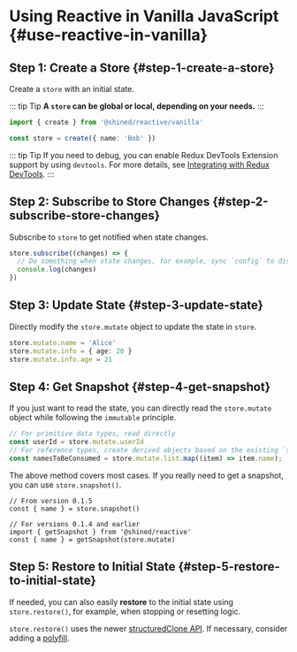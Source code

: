# Using Reactive in Vanilla JavaScript {#use-reactive-in-vanilla}

## Step 1: Create a Store {#step-1-create-a-store}

Create a `store` with an initial state.

::: tip Tip
**A `store` can be global or local, depending on your needs.**
:::

```ts
import { create } from '@shined/reactive/vanilla'

const store = create({ name: 'Bob' })
```

::: tip Tip
If you need to debug, you can enable Redux DevTools Extension support by using `devtools`. For more details, see [Integrating with Redux DevTools](/guide/integrations/redux-devtools).
:::

## Step 2: Subscribe to Store Changes {#step-2-subscribe-store-changes}

Subscribe to `store` to get notified when state changes.

```ts
store.subscribe((changes) => {
  // Do something when state changes, for example, sync `config` to disk
  console.log(changes)
})
```

## Step 3: Update State {#step-3-update-state}

Directly modify the `store.mutate` object to update the state in `store`.

```ts
store.mutate.name = 'Alice'
store.mutate.info = { age: 20 }
store.mutate.info.age = 21
```

## Step 4: Get Snapshot {#step-4-get-snapshot}

If you just want to read the state, you can directly read the `store.mutate` object while following the `immutable` principle.

```ts
// For primitive data types, read directly
const userId = store.mutate.userId
// For reference types, create derived objects based on the existing `store.mutate` to follow the `immutable` principle
const namesToBeConsumed = store.mutate.list.map((item) => item.name);
```
The above method covers most cases. If you really need to get a snapshot, you can use `store.snapshot()`.

```tsx
// From version 0.1.5
const { name } = store.snapshot()

// For versions 0.1.4 and earlier
import { getSnapshot } from '@shined/reactive'
const { name } = getSnapshot(store.mutate)
```

## Step 5: Restore to Initial State {#step-5-restore-to-initial-state}

If needed, you can also easily **restore** to the initial state using `store.restore()`, for example, when stopping or resetting logic.

`store.restore()` uses the newer [structuredClone API](https://developer.mozilla.org/en-US/docs/Web/API/structuredClone). If necessary, consider adding a [polyfill](https://github.com/ungap/structured-clone).
